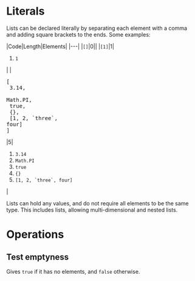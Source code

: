 # Literals

Lists can be declared literally by separating each element with a comma and adding square brackets to the ends. Some examples:

|Code|Length|Elements|
|---|
|`[]`|0||
|`[1]`|1|<ol><li>`1`</ol>|
|<pre>\[<br>  3.14,<br>  Math.PI,<br>  true,<br>  {},<br>  \[1, 2, &#96;three&#96;, four\]<br>\]</pre>|5|<ol><li>`3.14`<li>`Math.PI`<li>`true`<li>`{}`<li>``[1, 2, `three`, four]``</ol>|

Lists can hold any values, and do not require all elements to be the same type. This includes lists, allowing multi-dimensional and nested lists.

# Operations

## Test emptyness

Gives `true` if it has no elements, and `false` otherwise.
